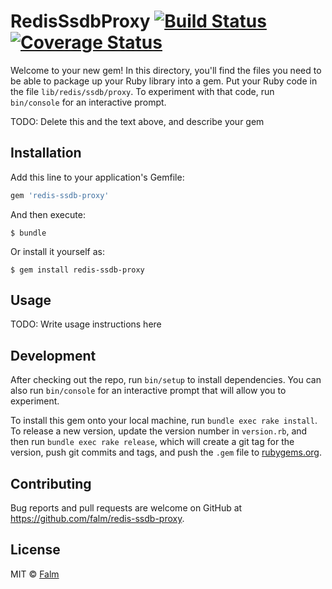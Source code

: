 # RedisSsdbProxy [![Build Status](https://travis-ci.org/falm/redis-ssdb-proxy.svg?branch=master)](https://travis-ci.org/falm/redis-ssdb-proxy) [![Coverage Status](https://coveralls.io/repos/github/falm/redis-ssdb-proxy/badge.svg?branch=master)](https://coveralls.io/github/falm/redis-ssdb-proxy?branch=master)

Welcome to your new gem! In this directory, you'll find the files you need to be able to package up your Ruby library into a gem. Put your Ruby code in the file `lib/redis/ssdb/proxy`. To experiment with that code, run `bin/console` for an interactive prompt.

TODO: Delete this and the text above, and describe your gem

## Installation

Add this line to your application's Gemfile:

```ruby
gem 'redis-ssdb-proxy'
```

And then execute:

    $ bundle

Or install it yourself as:

    $ gem install redis-ssdb-proxy

## Usage

TODO: Write usage instructions here

## Development

After checking out the repo, run `bin/setup` to install dependencies. You can also run `bin/console` for an interactive prompt that will allow you to experiment.

To install this gem onto your local machine, run `bundle exec rake install`. To release a new version, update the version number in `version.rb`, and then run `bundle exec rake release`, which will create a git tag for the version, push git commits and tags, and push the `.gem` file to [rubygems.org](https://rubygems.org).

## Contributing

Bug reports and pull requests are welcome on GitHub at https://github.com/falm/redis-ssdb-proxy.

## License
MIT © [Falm](https://github.com/falm)
